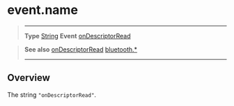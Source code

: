 # event.name

> --------------------- ------------------------------------------------------------------------------------------
> __Type__              [String](https://docs.coronalabs.com/api/type/String.html)
> __Event__             [onDescriptorRead](/plugin/bluetooth/type/Gatt/event/onDescriptorRead/index.md)


> __See also__          [onDescriptorRead](/plugin/bluetooth/type/Gatt/event/onDescriptorRead/index.md)
>						[bluetooth.*](/plugin/bluetooth/index.md)
> --------------------- ------------------------------------------------------------------------------------------

## Overview

The string `"onDescriptorRead"`.
